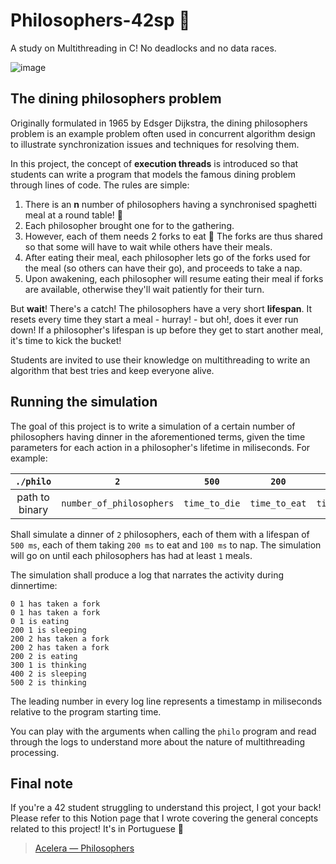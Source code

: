 # Philosophers-42sp :spaghetti:
A study on Multithreading in C! No deadlocks and no data races.

![image](https://user-images.githubusercontent.com/49699403/210902076-f5092b2b-fccf-43b7-b8f4-570443beb406.png)


## The dining philosophers problem
Originally formulated in 1965 by Edsger Dijkstra, the dining philosophers problem is an example problem often used in concurrent algorithm design to illustrate synchronization issues and techniques for resolving them.

In this project, the concept of **execution threads** is introduced so that students can write a program that models the famous dining problem through lines of code. The rules are simple:

1. There is an **n** number of philosophers having a synchronised spaghetti meal at a round table! :spaghetti:
2. Each philosopher brought one for to the gathering.
3. However, each of them needs 2 forks to eat :fork_and_knife: The forks are thus shared so that some will have to wait while others have their meals.
4. After eating their meal, each philosopher lets go of the forks used for the meal (so others can have their go), and proceeds to take a nap.
5. Upon awakening, each philosopher will resume eating their meal if forks are available, otherwise they'll wait patiently for their turn.

But **wait**! There's a catch! The philosophers have a very short **lifespan**. It resets every time they start a meal - hurray! - but oh!, does it ever run down! If a philosopher's lifespan is up before they get to start another meal, it's time to kick the bucket!

Students are invited to use their knowledge on multithreading to write an algorithm that best tries and keep everyone alive.

## Running the simulation
The goal of this project is to write a simulation of a certain number of philosophers having dinner in the aforementioned terms, given the time parameters for each action in a philosopher's lifetime in miliseconds. For example:

| `./philo` | `2` | `500` | `200` | `100` | `1` |
| :-: | :-: | :-: | :-: | :-: | :-: |
| path to binary | `number_of_philosophers` | `time_to_die` | `time_to_eat` | `time_to_sleep` | `number_of_meals` (optional) |

Shall simulate a dinner of `2` philosophers, each of them with a lifespan of `500 ms`, each of them taking `200 ms` to eat and `100 ms` to nap. The simulation will go on until each philosophers has had at least `1` meals.

The simulation shall produce a log that narrates the activity during dinnertime:

```
0 1 has taken a fork
0 1 has taken a fork
0 1 is eating
200 1 is sleeping
200 2 has taken a fork
200 2 has taken a fork
200 2 is eating
300 1 is thinking
400 2 is sleeping
500 2 is thinking
```

The leading number in every log line represents a timestamp in miliseconds relative to the program starting time.

You can play with the arguments when calling the `philo` program and read through the logs to understand more about the nature of multithreading processing.

## Final note
If you're a 42 student struggling to understand this project, I got your back! Please refer to this Notion page that I wrote covering the general concepts related to this project! It's in Portuguese :cactus:

> [Acelera — Philosophers](https://rodsmade.notion.site/Acelera-Philosophers-a82a52edabe24ea4a382393fae6c4531)
